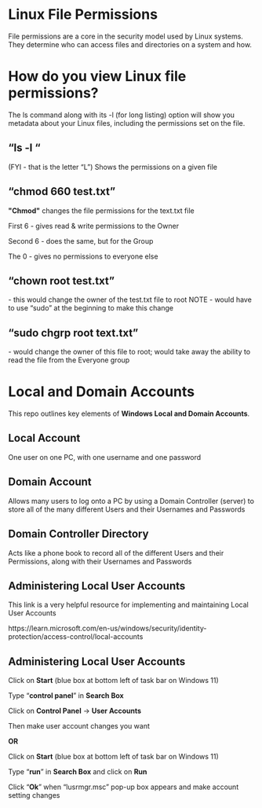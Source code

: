 <h1>Linux File Permissions</h1>
File permissions are a core in the security model used by Linux systems. They determine who can access files and directories on a system and how</b>.<br/>
<h1>How do you view Linux file permissions?</h1>
The ls command along with its -l (for long listing) option will show you metadata about your Linux files, including the permissions set on the file</b>.<br/>
	<h2>“ls -l “</h2> (FYI - that is the letter “L”) 
 Shows the permissions on a given file</h2>
	<h2>“chmod 660 test.txt”</h2> 
 <p><b>"Chmod"</b> changes the file permissions for the text.txt file</p>
		<p>First 6 - gives read & write permissions to the Owner</p>
		<p>Second 6 - does the same, but for the Group</p>
		<p>The 0 - gives no permissions to everyone else</p>
	<h2>“chown root test.txt”</h2> - this would change the owner of the test.txt file to root</h2>
		NOTE - would have to use “sudo” at the beginning to make this change
	<h2>“sudo chgrp root text.txt”</h2> - would change the owner of this file to root; would take away 
the ability to read the file from the Everyone group</h2>



<h1>Local and Domain Accounts</h1>
This repo outlines key elements of <b>Windows Local and Domain Accounts</b>.<br/>
	<h2>Local Account</h2> 
 		One user on one PC, with one username and one password</h2>
	<h2>Domain Account</h2> 
 		Allows many users to log onto a PC by using a Domain Controller (server) to store all of the many different Users and their Usernames and Passwords</h2>
	<h2>Domain Controller Directory</h2> 
 		Acts like a phone book to record all of the different Users and their Permissions, along with their Usernames and Passwords</h2>
	<h2>Administering Local User Accounts</h2>	
 		This link is a very helpful resource for implementing and maintaining Local User Accounts</h2>
   		<p>https://learn.microsoft.com/en-us/windows/security/identity-protection/access-control/local-accounts</p>
	<h2>Administering Local User Accounts</h2>
		<p>Click on <b>Start</b> (blue box at bottom left of task bar on Windows 11)</p>
		<p>Type “<b>control panel</b>” in <b>Search Box</b></p>
		<p>Click on <b>Control Panel</b> -> <b>User Accounts</b></p>
		<p>Then make user account changes you want</p>
    	<b><p>OR</b></p>
		<p>Click on <b>Start</b> (blue box at bottom left of task bar on Windows 11)</p>
		<p>Type “<b>run</b>” in <b>Search Box</b> and click on <b>Run</b></p>
		<p>Click “<b>Ok</b>” when “lusrmgr.msc” pop-up box appears and make account setting changes</p>
